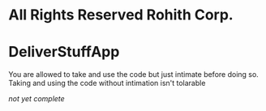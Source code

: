 # All Rights Reserved Rohith Corp.
# DeliverStuffApp
You are allowed to take and use the code but just intimate before doing so.
Taking and using the code without intimation isn't tolarable

*not yet complete*
